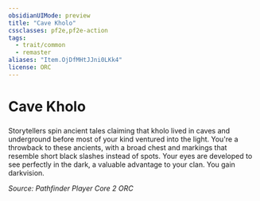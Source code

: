 ```yaml
---
obsidianUIMode: preview
title: "Cave Kholo"
cssclasses: pf2e,pf2e-action
tags:
  - trait/common
  - remaster
aliases: "Item.OjDfMHtJJni0LKk4"
license: ORC
---
```

# Cave Kholo

### 






Storytellers spin ancient tales claiming that kholo lived in caves and underground before most of your kind ventured into the light. You're a throwback to these ancients, with a broad chest and markings that resemble short black slashes instead of spots. Your eyes are developed to see perfectly in the dark, a valuable advantage to your clan. You gain darkvision.

*Source: Pathfinder Player Core 2*
*ORC*